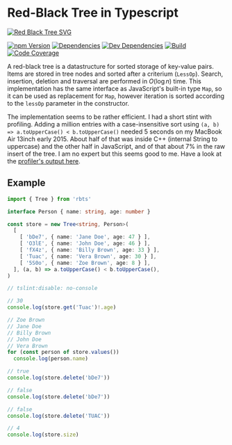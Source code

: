 # Red-Black Tree in Typescript

[![Red Black Tree SVG](https://upload.wikimedia.org/wikipedia/commons/1/10/Red-black_tree_example_nN.svg)](https://en.wikipedia.org/wiki/Red%E2%80%93black_tree)

[![npm Version](https://badge.fury.io/js/rbts.svg)](https://badge.fury.io/js/rbts)
[![Dependencies](https://david-dm.org/nalply/rbts.svg)](https://david-dm.org/nalply/rbts)
[![Dev Dependencies](https://david-dm.org/nalply/rbts/dev-status.svg)](https://david-dm.org/nalply/rbts?type=dev)
[![Build](https://travis-ci.com/nalply/rbts.svg?branch=master)](https://travis-ci.com/nalply/rbts)
[![Code Coverage](https://codecov.io/gh/nalply/rbts/branch/master/graph/badge.svg)](https://codecov.io/gh/nalply/rbts)

A red-black tree is a datastructure for sorted storage of key-value pairs.
Items are stored in tree nodes and sorted after a criterium (`LessOp`).
Search, insertion, deletion and traversal are performed in $O(\log n)$ time.
This implementation has the same interface as JavaScript's built-in type
`Map`, so it can be used as replacement for `Map`, however iteration is
sorted according to the `lessOp` parameter in the constructor.

The implementation seems to be rather efficient. I had a short stint with
profiling. Adding a million entries with a case-insensitive sort using
`(a, b) => a.toUpperCase() < b.toUpperCase()` needed 5 seconds on my MacBook
Air 13inch early 2015. About half of that was inside C++ (internal String to
uppercase) and the other half in JavaScript, and of that about 7% in the
raw insert of the tree. I am no expert but this seems good to me. Have
a look at the [profiler's output here](https://github.com/nalply/rbts/blob/profile-stint/profile.txt).

## Example

```typescript
import { Tree } from 'rbts'

interface Person { name: string, age: number }

const store = new Tree<string, Person>(
  [
    [ 'bDe7', { name: 'Jane Doe', age: 47 } ],
    [ 'O3lE', { name: 'John Doe', age: 46 } ],
    [ 'fX4z', { name: 'Billy Brown', age: 33 } ],
    [ 'Tuac', { name: 'Vera Brown', age: 30 } ],
    [ '5S0o', { name: 'Zoe Brown', age: 8 } ],
  ], (a, b) => a.toUpperCase() < b.toUpperCase(),
)

// tslint:disable: no-console

// 30
console.log(store.get('Tuac')!.age)

// Zoe Brown
// Jane Doe
// Billy Brown
// John Doe
// Vera Brown
for (const person of store.values())
  console.log(person.name)

// true
console.log(store.delete('bDe7'))

// false
console.log(store.delete('bDe7'))

// false
console.log(store.delete('TUAC'))

// 4
console.log(store.size)
```
